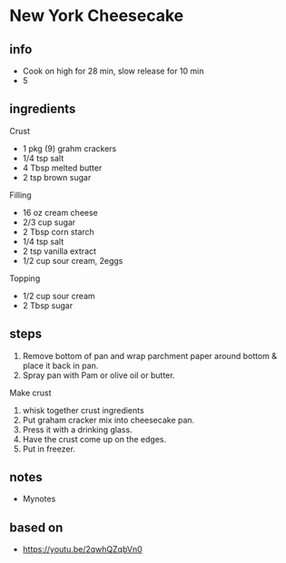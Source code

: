 # New York Cheesecake 

## info  
* Cook on high for 28 min, slow release for 10 min
* 5
## ingredients
Crust
* 1 pkg (9) grahm crackers
* 1/4 tsp salt
* 4 Tbsp melted butter
* 2 tsp brown sugar

Filling
* 16 oz cream cheese
* 2/3 cup sugar
* 2 Tbsp corn starch
* 1/4 tsp salt
* 2 tsp vanilla extract
* 1/2 cup sour cream, 2eggs

Topping
* 1/2 cup sour cream
* 2 Tbsp sugar

## steps  
1. Remove bottom of pan and wrap parchment paper around bottom & place it back in pan. 
2. Spray pan with Pam or olive oil or butter.

Make crust
1. whisk together crust ingredients
2. Put graham cracker mix into cheesecake pan.
3. Press it with a drinking glass. 
4. Have the crust come up on the edges. 
5. Put in freezer.

## notes  
* Mynotes  

## based on  
* https://youtu.be/2qwhQZqbVn0
